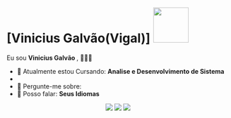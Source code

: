 # [Vinicius Galvão(Vigal)] <img src="https://img.itch.zone/aW1hZ2UvMjY1MTQwOS8xNTc5NzQ2MC5qcGc=/original/RWw3lx.jpg" width="80px">

Eu sou <strong>Vinicius Galvão </strong>, <strong> </strong> 👨🏻‍💻 

- 🚀 Atualmente estou Cursando: <strong>Analise e Desenvolvimento de Sistema</strong>
- 
- 💬 Pergunte-me sobre: <strong></strong>
- 📣 Posso falar: <strong>Seus Idiomas</strong>

<div align="center">

  <a href="#" alt="Gmail">
    <img src="https://img.shields.io/badge/-Gmail-FF0000?style=flat-square&labelColor=FF0000&logo=gmail&logoColor=white&link=LINK-DO-SEU-EMAIL"/></a>

  <a href="#" alt="Linkedin">
    <img src="https://img.shields.io/badge/-Linkedin-0e76a8?style=flat-square&logo=Linkedin&logoColor=white&link=LINK-DO-SEU-LINKEDIN" /></a>

  <a href="#" alt="Instagram">
    <img src="https://img.shields.io/badge/-Instagram-DF0174?style=flat-square&labelColor=DF0174&logo=instagram&logoColor=white&link=LINK-DO-SEU-INSTAGRAM"/></a>

</div>
